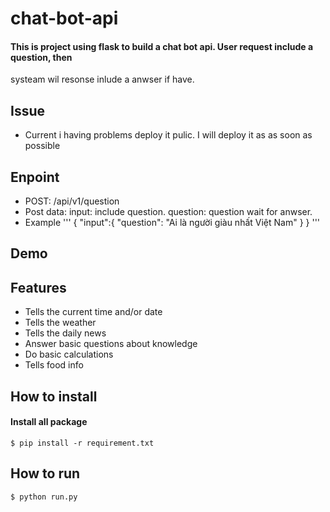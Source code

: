 # chat-bot-api

#### This is project using flask to build a chat bot api. User request include a question, then
systeam wil resonse inlude a anwser if have. 

## Issue
- Current i having problems deploy it pulic. I will deploy it as as soon as possible

## Enpoint
- POST: /api/v1/question 
- Post data:
  input: include question.
  question: question wait for anwser.
- Example
'''
{
    "input":{
      "question": "Ai là người giàu nhất Việt Nam"
    }
}
'''

## Demo 



## Features
- Tells the current time and/or date
- Tells the weather
- Tells the daily news 
- Answer basic questions about knowledge
- Do basic calculations
- Tells food info

## How to install 


#### Install all package 
```
$ pip install -r requirement.txt
```



## How to run
```
$ python run.py 
```
